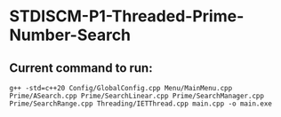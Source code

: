 # STDISCM-P1-Threaded-Prime-Number-Search

## Current command to run:
` g++ -std=c++20 Config/GlobalConfig.cpp Menu/MainMenu.cpp Prime/ASearch.cpp Prime/SearchLinear.cpp Prime/SearchManager.cpp Prime/SearchRange.cpp Threading/IETThread.cpp main.cpp -o main.exe `